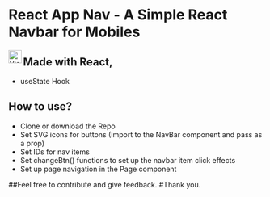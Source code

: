 # React App Nav - A Simple React Navbar for Mobiles

<img align="left" alt="Visual Studio Code" width="26px" src="https://i.ibb.co/DtL4Ygh/dfdsf.jpg" />

## Made with React,

- useState Hook


## How to use?
- Clone or download the Repo
- Set SVG icons for buttons (Import to the NavBar component and pass as a prop)
- Set IDs for nav items 
- Set changeBtn() functions to set up the navbar item click effects
- Set up page navigation in the Page component 

##Feel free to contribute and give feedback. 
#Thank you. 